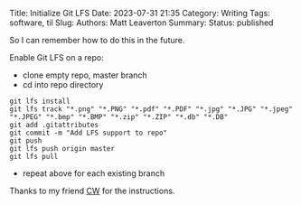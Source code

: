 Title: Initialize Git LFS
Date: 2023-07-31 21:35
Category: Writing
Tags: software, til
Slug:
Authors: Matt Leaverton
Summary:
Status: published

So I can remember how to do this in the future.

Enable Git LFS on a repo:
- clone empty repo, master branch
- cd into repo directory

``` commandline
git lfs install
git lfs track "*.png" "*.PNG" "*.pdf" "*.PDF" "*.jpg" "*.JPG" "*.jpeg" "*.JPEG" "*.bmp" "*.BMP" "*.zip" "*.ZIP" "*.db" "*.DB"
git add .gitattributes
git commit -m "Add LFS support to repo"
git push
git lfs push origin master
git lfs pull
```

- repeat above for each existing branch


Thanks to my friend [CW](https://www.ipdb.org/search.cgi) for the instructions.

